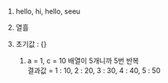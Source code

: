 1. hello, hi, hello, seeu

2. 열흘

3. 초기값 : {}
    1. a = 1, c = 10 배열이 5개니까 5번 반복 <br>
    결과값 = 1 : 10, 2 : 20, 3 : 30, 4 : 40, 5 : 50